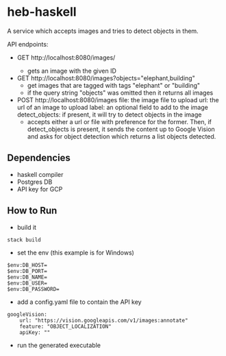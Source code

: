 # heb-haskell

A service which accepts images and tries to detect objects in them.

API endpoints:
- GET http://localhost:8080/images/<ID>
  - gets an image with the given ID
- GET http://localhost:8080/images?objects="elephant,building"
  - get images that are tagged with tags "elephant" or "building"
  - if the query string "objects" was omitted then it returns all images 
- POST http://localhost:8080/images
  file: the image file to upload
  url: the url of an image to upload
  label: an optional field to add to the image
  detect_objects: if present, it will try to detect objects in the image
  - accepts either a url or file with preference for the former. Then, if detect_objects is present, it sends the content up to Google Vision and asks for object detection which returns a list objects detected. 

## Dependencies
- haskell compiler
- Postgres DB
- API key for GCP

## How to Run

- build it
```
stack build
```

- set the env (this example is for Windows)
```
$env:DB_HOST= 
$env:DB_PORT= 
$env:DB_NAME= 
$env:DB_USER= 
$env:DB_PASSWORD= 
```


- add a config.yaml file to contain the API key
```
googleVision:
    url: "https://vision.googleapis.com/v1/images:annotate"
    feature: "OBJECT_LOCALIZATION"
    apiKey: ""
```


- run the generated executable